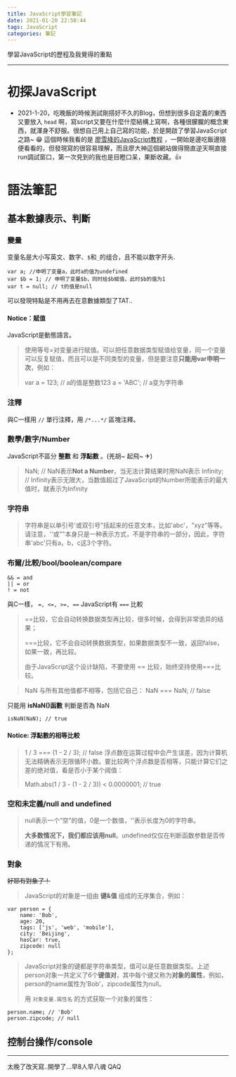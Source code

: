```yaml
---
title: JavaScript學習筆記
date: 2021-01-20 22:58:44
tags: JavaScript
categories: 筆記
---
```

學習JavaScript的歷程及我覺得的重點
***
<!-- more -->
# 初探JavaScript

* 2021-1-20，吃晚飯的時候測試剛搭好不久的Blog，但想到很多自定義的東西又要放入 `head` 啊，寫script又要在什麼什麼結構上寫啊，各種很朦朧的概念東西，就渾身不舒服。很想自己用上自己寫的功能，於是開啟了學習JavaScript之路~ 😁
這個時候我看的是 [廖雪峰的JavaScript教程](https://www.liaoxuefeng.com/wiki/1022910821149312) ，一開始是邊吃飯邊隨便看看的，但發現寫的很容易理解，而且廖大神這個網站做得簡直逆天啊直接run調試窗口，第一次見到的我也是目瞪口呆，果斷收藏。👍

# 語法筆記

## 基本數據表示、判斷

### 變量
变量名是大小写英文、数字、`$`和`_`的组合，且不能以数字开头.

    var a; //申明了变量a，此时a的值为undefined
    var $b = 1; // 申明了变量$b，同时给$b赋值，此时$b的值为1
    var t = null; // t的值是null
可以發現特點是不用再去在意數據類型了TAT..

#### Notice：賦值

JavaScript是動態語言。
>使用等号=对变量进行赋值。可以把任意数据类型赋值给变量，同一个变量可以反复赋值，而且可以是不同类型的变量，但是要注意**只能用var申明一次**，例如：
>
>var a = 123; // a的值是整数123
>a = 'ABC'; // a变为字符串

### 注釋

與C一樣用 `//` 單行注釋，用 `/*...*/` 區塊注釋。

### 數學/數字/Number

JavaScript不區分 **整數** 和 **浮點數** 。(羌胡~ 起飛~ ✈)
> NaN; // NaN表示**Not a Number**，当无法计算结果时用NaN表示
> Infinity; // Infinity表示无限大，当数值超过了JavaScript的Number所能表示的最大值时，就表示为Infinity

### 字符串

> 字符串是以单引号'或双引号"括起来的任意文本，比如'abc'，"xyz"等等。请注意，''或""本身只是一种表示方式，不是字符串的一部分，因此，字符串'abc'只有a，b，c这3个字符。

### 布爾/比較/bool/boolean/compare

    && = and
    || = or
    ! = not

與C一樣， `=, <=, >=, ==` 
JavaScript有 `===` 比較
>==比较，它会自动转换数据类型再比较，很多时候，会得到非常诡异的结果；
>
>===比较，它不会自动转换数据类型，如果数据类型不一致，返回false，如果一致，再比较。
>
>由于JavaScript这个设计缺陷，不要使用 == 比较，始终坚持使用===比较。

>NaN 与所有其他值都不相等，包括它自己：
>NaN === NaN; // false

只能用 **isNaN()函數** 判斷是否為 NaN

    isNaN(NaN); // true

#### Notice: 浮點數的相等比較

>1 / 3 === (1 - 2 / 3); // false
>浮点数在运算过程中会产生误差，因为计算机无法精确表示无限循环小数。要比较两个浮点数是否相等，只能计算它们之差的绝对值，看是否小于某个阈值：
>
>Math.abs(1 / 3 - (1 - 2 / 3)) < 0.0000001; // true

### 空和未定義/null and undefined

>null表示一个“空”的值，0是一个数值，''表示长度为0的字符串。
>
>**大多数情况下，我们都应该用null**。undefined仅仅在判断函数参数是否传递的情况下有用。

### 對象

~~好耶有對象了！~~

>JavaScript的对象是一组由 **键&值** 组成的无序集合，例如：

    var person = {
        name: 'Bob',
        age: 20,
        tags: ['js', 'web', 'mobile'],
        city: 'Beijing',
        hasCar: true,
        zipcode: null
    };
>JavaScript对象的键都是字符串类型，值可以是任意数据类型。上述person对象一共定义了6个**键值对**，其中每个键又称为**对象的属性**，例如，person的name属性为'Bob'，zipcode属性为null。
>
>用 `对象变量.属性名` 的方式获取一个对象的属性：

    person.name; // 'Bob'
    person.zipcode; // null

## 控制台操作/console



***
太晚了改天寫..開學了...早8人早八魂 QAQ
